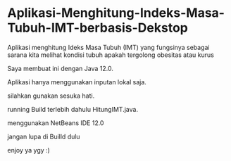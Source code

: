 # Aplikasi-Menghitung-Indeks-Masa-Tubuh-IMT-berbasis-Dekstop
Aplikasi menghitung Ideks Masa Tubuh (IMT) yang fungsinya sebagai sarana kita melihat kondisi tubuh apakah tergolong obesitas atau kurus

Saya membuat ini dengan Java 12.0.

Aplikasi hanya menggunakan inputan lokal saja.

silahkan gunakan sesuka hati.

running Build terlebih dahulu HitungIMT.java.

menggunakan NetBeans IDE 12.0

jangan lupa di Builld dulu

enjoy ya ygy :) 
